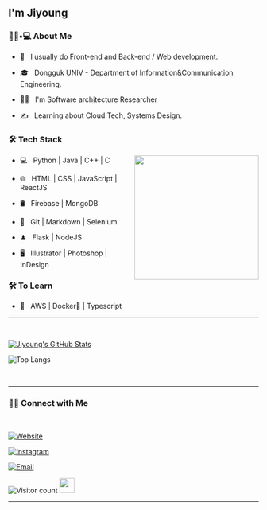 <h2> I'm Jiyoung</h2>

<h3> 👧🏻•💻 About Me </h3>


- 🤔 &nbsp; I usually do Front-end and Back-end / Web development.

- 🎓 &nbsp; Dongguk UNIV - Department of Information&Communication Engineering.

- 🐱‍👤 &nbsp; I'm Software architecture Researcher

- ✍️ &nbsp; Learning about Cloud Tech, Systems Design.




<h3>🛠 Tech Stack</h3>

<img align='right' src="https://media.giphy.com/media/VgCDAzcKvsR6OM0uWg/giphy.gif" width="250">



- 💻 &nbsp; Python | Java | C++ | C 

- 🌐 &nbsp; HTML | CSS | JavaScript | ReactJS

- 🛢 &nbsp; Firebase | MongoDB

- 🔧 &nbsp; Git | Markdown | Selenium 

- ♟ &nbsp; Flask | NodeJS

- 🖥 &nbsp; Illustrator | Photoshop | InDesign




<h3>🛠 To Learn</h3>

- 🔧 &nbsp; AWS | Docker🐳 | Typescript

<hr>



<br/>

[![Jiyoung's GitHub Stats](https://github-readme-stats.vercel.app/api?username=Jungjjeong&show_icons=true)](https://github.com/Jungjjeong)


![Top Langs](https://github-readme-stats.vercel.app/api/top-langs/?username=Jungjjeong&show_icons=true)

<br/>



<hr>



<h3> 🤝🏻 Connect with Me </h3>

<br>



<p align="center">

<a href="https://shivammalpani.netlify.app/"><img alt="Website" src="https://img.shields.io/badge/shivammalpani.netlify.app-black?style=flat-square&logo=google-chrome"></a>

<a href="https://www.instagram.com/j1y_____gg/"><img alt="Instagram" src="https://img.shields.io/badge/Instagram-j1y_____gg-black?style=flat-square&logo=instagram"></a>

<a href="mailto:sky990106@dgu.ac.kr"><img alt="Email" src="https://img.shields.io/badge/Email-sky990106@dgu.ac.kr-blue?style=flat-square&logo=gmail"></a>

</p>





![Visitor count](https://visitor-badge.laobi.icu/badge?page_id=Jungjjeong.Jungjjeong)   <img src="https://media.giphy.com/media/dxn6fRlTIShoeBr69N/giphy.gif" width="30">





<hr>



